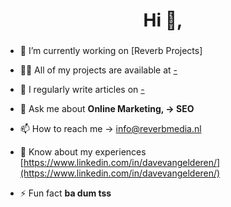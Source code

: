 <h1 align="center">Hi 👋,</h1>
<h3 align="center"></h3>

- 🔭 I’m currently working on [Reverb Projects]

- 👨‍💻 All of my projects are available at [-](-)

- 📝 I regularly write articles on [-](-)

- 💬 Ask me about **Online Marketing, -> SEO**

- 📫 How to reach me -> <a href="mailto:info@reverbmedia.nl">info@reverbmedia.nl</a>

- 📄 Know about my experiences [https://www.linkedin.com/in/davevangelderen/](https://www.linkedin.com/in/davevangelderen/)

- ⚡ Fun fact **ba dum tss**



